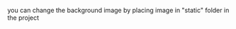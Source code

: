 














you can change the background image by placing image in "static" folder in the project